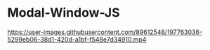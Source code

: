 # Modal-Window-JS


https://user-images.githubusercontent.com/89612548/197763036-5299eb06-38d1-420d-a1bf-f548e7d34910.mp4

